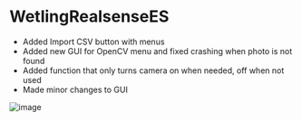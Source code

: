 # WetlingRealsenseES

- Added Import CSV button with menus
- Added new GUI for OpenCV menu and fixed crashing when photo is not found
- Added function that only turns camera on when needed, off when not used
- Made minor changes to GUI

![image](https://user-images.githubusercontent.com/21957042/49209140-acb65380-f3f4-11e8-92a2-5fd1b3859b1f.png)
